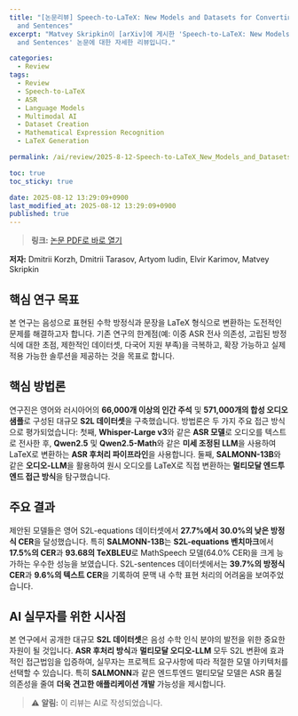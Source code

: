 ```yaml
---
title: "[논문리뷰] Speech-to-LaTeX: New Models and Datasets for Converting Spoken Equations
  and Sentences"
excerpt: "Matvey Skripkin이 [arXiv]에 게시한 'Speech-to-LaTeX: New Models and Datasets for Converting Spoken Equations
  and Sentences' 논문에 대한 자세한 리뷰입니다."

categories:
  - Review
tags:
  - Review
  - Speech-to-LaTeX
  - ASR
  - Language Models
  - Multimodal AI
  - Dataset Creation
  - Mathematical Expression Recognition
  - LaTeX Generation

permalink: /ai/review/2025-8-12-Speech-to-LaTeX_New_Models_and_Datasets_for_Converting_Spoken_Equations_and_Sentences/

toc: true
toc_sticky: true

date: 2025-08-12 13:29:09+0900
last_modified_at: 2025-08-12 13:29:09+0900
published: true
---
```

> **링크:** [논문 PDF로 바로 열기](https://arxiv.org/abs/2508.03542)

**저자:** Dmitrii Korzh, Dmitrii Tarasov, Artyom Iudin, Elvir Karimov, Matvey Skripkin



## 핵심 연구 목표
본 연구는 음성으로 표현된 수학 방정식과 문장을 LaTeX 형식으로 변환하는 도전적인 문제를 해결하고자 합니다. 기존 연구의 한계점(예: 이중 ASR 전사 의존성, 고립된 방정식에 대한 초점, 제한적인 데이터셋, 다국어 지원 부족)을 극복하고, 확장 가능하고 실제 적용 가능한 솔루션을 제공하는 것을 목표로 합니다.

## 핵심 방법론
연구진은 영어와 러시아어의 **66,000개 이상의 인간 주석** 및 **571,000개의 합성 오디오 샘플**로 구성된 대규모 **S2L 데이터셋**을 구축했습니다. 방법론은 두 가지 주요 접근 방식으로 평가되었습니다: 첫째, **Whisper-Large v3**와 같은 **ASR 모델**로 오디오를 텍스트로 전사한 후, **Qwen2.5** 및 **Qwen2.5-Math**와 같은 **미세 조정된 LLM**을 사용하여 LaTeX로 변환하는 **ASR 후처리 파이프라인**을 사용합니다. 둘째, **SALMONN-13B**와 같은 **오디오-LLM**을 활용하여 원시 오디오를 LaTeX로 직접 변환하는 **멀티모달 엔드투엔드 접근 방식**을 탐구했습니다.

## 주요 결과
제안된 모델들은 영어 S2L-equations 데이터셋에서 **27.7%에서 30.0%의 낮은 방정식 CER**을 달성했습니다. 특히 **SALMONN-13B**는 **S2L-equations 벤치마크**에서 **17.5%의 CER**과 **93.68의 TeXBLEU**로 MathSpeech 모델(64.0% CER)을 크게 능가하는 우수한 성능을 보였습니다. S2L-sentences 데이터셋에서는 **39.7%의 방정식 CER**과 **9.6%의 텍스트 CER**을 기록하여 문맥 내 수학 표현 처리의 어려움을 보여주었습니다.

## AI 실무자를 위한 시사점
본 연구에서 공개한 대규모 **S2L 데이터셋**은 음성 수학 인식 분야의 발전을 위한 중요한 자원이 될 것입니다. **ASR 후처리 방식**과 **멀티모달 오디오-LLM** 모두 S2L 변환에 효과적인 접근법임을 입증하여, 실무자는 프로젝트 요구사항에 따라 적절한 모델 아키텍처를 선택할 수 있습니다. 특히 **SALMONN**과 같은 엔드투엔드 멀티모달 모델은 ASR 품질 의존성을 줄여 **더욱 견고한 애플리케이션 개발** 가능성을 제시합니다.

> ⚠️ **알림:** 이 리뷰는 AI로 작성되었습니다.